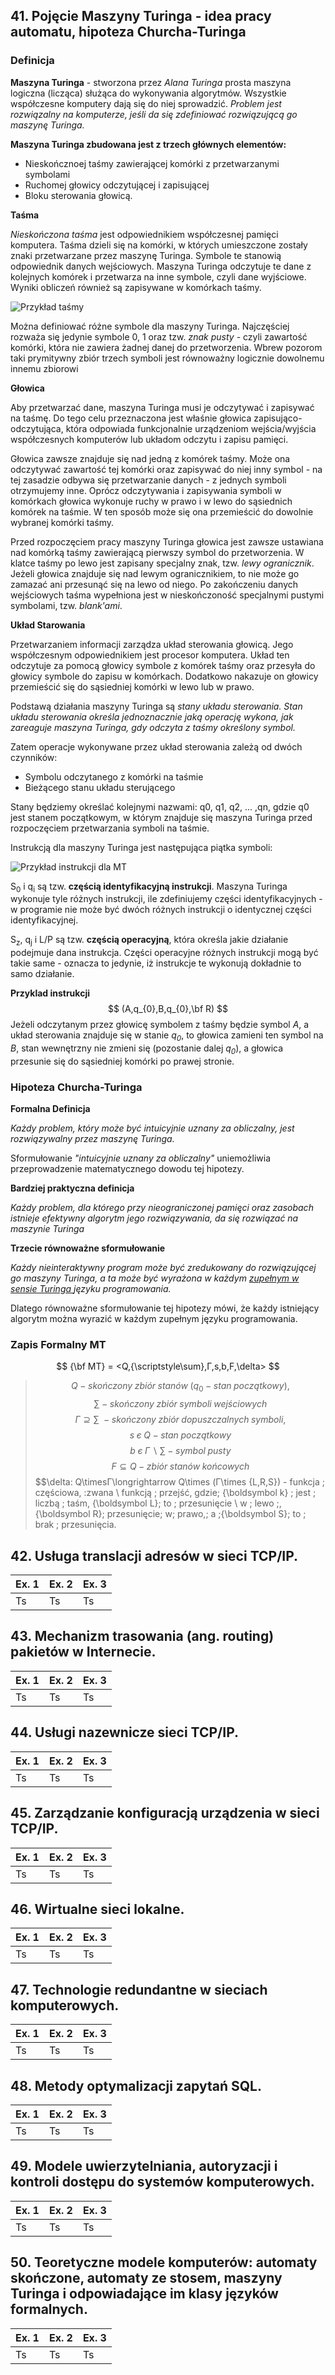 ## 41. Pojęcie Maszyny Turinga - idea pracy automatu, hipoteza Churcha-Turinga

### **Definicja**

**Maszyna Turinga** - stworzona przez *Alana Turinga* prosta maszyna logiczna (licząca) służąca do wykonywania algorytmów. Wszystkie
współczesne komputery dają się do niej sprowadzić. *Problem jest rozwiązalny na komputerze, jeśli da
się zdefiniować rozwiązującą go maszynę Turinga.*

**Maszyna Turinga zbudowana jest z trzech głównych elementów:**
<ul>
    <li>Nieskończnoej taśmy zawierającej komórki z przetwarzanymi symbolami</li>
    <li>Ruchomej głowicy odczytującej i zapisującej </li>
    <li>Bloku sterowania głowicą.</li>
</ul>

**Taśma**

*Nieskończona taśma* jest odpowiednikiem współczesnej pamięci komputera. Taśma dzieli się na komórki, w których umieszczone zostały znaki przetwarzane przez maszynę Turinga. Symbole te stanowią odpowiednik danych wejściowych. Maszyna Turinga odczytuje te dane z kolejnych komórek i przetwarza na inne symbole, czyli dane wyjściowe. Wyniki obliczeń również są zapisywane w komórkach taśmy.

![Przykład taśmy](./resources/41.1.png)

Można definiować różne symbole dla maszyny Turinga. Najczęściej rozważa się jedynie symbole 0, 1 oraz tzw. *znak pusty* - czyli zawartość komórki, która nie zawiera żadnej danej do przetworzenia.  Wbrew pozorom taki prymitywny zbiór trzech symboli jest równoważny logicznie dowolnemu innemu zbiorowi

**Głowica**

Aby przetwarzać dane, maszyna Turinga musi je odczytywać i zapisywać na taśmę. Do tego celu przeznaczona jest właśnie głowica zapisująco-odczytująca, która odpowiada funkcjonalnie urządzeniom wejścia/wyjścia współczesnych komputerów lub układom odczytu i zapisu pamięci.

Głowica zawsze znajduje się nad jedną z komórek taśmy. Może ona odczytywać zawartość tej komórki oraz zapisywać do niej inny symbol - na tej zasadzie odbywa się przetwarzanie danych - z jednych symboli otrzymujemy inne. Oprócz odczytywania i zapisywania symboli w komórkach głowica wykonuje ruchy w prawo i w lewo do sąsiednich komórek na taśmie. W ten sposób może się ona przemieścić do dowolnie wybranej komórki taśmy.

Przed rozpoczęciem pracy maszyny Turinga głowica jest zawsze ustawiana nad komórką taśmy zawierającą pierwszy symbol do przetworzenia. W klatce taśmy po lewo jest zapisany specjalny znak, tzw. *lewy ogranicznik*. Jeżeli głowica znajduje się nad lewym ogranicznikiem, to nie może go zamazać ani przesunąć się na lewo od niego. Po zakończeniu danych wejściowych taśma wypełniona jest w nieskończoność specjalnymi pustymi symbolami, tzw. *blank'ami*.

**Układ Starowania**

Przetwarzaniem informacji zarządza układ sterowania głowicą. Jego współczesnym odpowiednikiem jest procesor komputera. Układ ten odczytuje za pomocą głowicy symbole z komórek taśmy oraz przesyła do głowicy symbole do zapisu w komórkach. Dodatkowo nakazuje on głowicy przemieścić się do sąsiedniej komórki w lewo lub w prawo.

Podstawą działania maszyny Turinga są *stany układu sterowania. Stan układu sterowania określa jednoznacznie jaką operację wykona, jak zareaguje maszyna Turinga, gdy odczyta z taśmy określony symbol.*

Zatem operacje wykonywane przez układ sterowania zależą od dwóch czynników:
<ul>
    <li>Symbolu odczytanego z komórki na taśmie </li>
    <li>Bieżącego stanu układu sterującego </li>
</ul>

Stany będziemy określać kolejnymi nazwami: q0, q1, q2, ... ,qn, gdzie q0 jest stanem początkowym, w którym znajduje się maszyna Turinga przed rozpoczęciem przetwarzania symboli na taśmie.

Instrukcją dla maszyny Turinga jest następująca piątka symboli:

![Przykład instrukcji dla MT](./resources/41.2.png)

S<sub>0</sub> i q<sub>i</sub> są tzw. **częścią identyfikacyjną instrukcji**. Maszyna Turinga wykonuje tyle różnych instrukcji, ile zdefiniujemy części identyfikacyjnych - w programie nie może być dwóch różnych instrukcji o identycznej części identyfikacyjnej.

S<sub>z</sub>, q<sub>j</sub> i L/P są tzw. **częścią operacyjną**, która określa jakie działanie podejmuje dana instrukcja. Części operacyjne różnych instrukcji mogą być takie same - oznacza to jedynie, iż instrukcje te wykonują dokładnie to samo działanie.

**Przyklad instrukcji**
$$  (A,q_{0},B,q_{0},\bf R)
$$
Jeżeli odczytanym przez głowicę symbolem z taśmy będzie symbol *A*, a układ sterowania znajduje się w stanie *q<sub>0</sub>*, to głowica zamieni ten symbol na *B*, stan wewnętrzny nie zmieni się (pozostanie dalej *q<sub>0</sub>*), a głowica przesunie się do sąsiedniej komórki po prawej stronie.

### **Hipoteza Churcha-Turinga**
**Formalna Definicja**

*Każdy problem, który może być intuicyjnie uznany za obliczalny, jest rozwiązywalny przez maszynę Turinga.*

Sformułowanie *"intuicyjnie uznany za obliczalny"* uniemożliwia przeprowadzenie matematycznego dowodu tej hipotezy.

**Bardziej praktyczna definicja**

*Każdy problem, dla którego przy
nieograniczonej pamięci oraz zasobach istnieje efektywny algorytm
jego rozwiązywania, da się rozwiązać na maszynie Turinga*

**Trzecie równoważne sformułowanie**

*Każdy nieinteraktywny program może być zredukowany do rozwiązującej go maszyny Turinga, a ta może być wyrażona w każdym <a href="https://pl.wikipedia.org/wiki/Kompletno%C5%9B%C4%87_Turinga">zupełnym w sensie Turinga </a> języku programowania.*

 Dlatego równoważne sformułowanie tej hipotezy mówi, że każdy istniejący algorytm można wyrazić w każdym zupełnym języku programowania.

### **Zapis Formalny MT**

$$ 
  {\bf MT} = <Q,{\scriptstyle\sum},Г,s,b,F,\delta>
$$

> $$Q\; - \;skończony\; zbiór\; stanów\; (q_{0} -stan\; początkowy),$$
> $$ {\scriptstyle\sum} \; - \; skończony \; zbiór \; symboli \; wejściowych $$
> $$Г \supseteq {\scriptstyle\sum}\: - skończony \; zbiór \; dopuszczalnych \; symboli, $$
>$$s\; є\; Q\; - \;stan\; początkowy$$
>$$ b \; є \; Г \; \backslash \; {\scriptstyle\sum} \; - \; symbol\; pusty$$
>$$ F \subseteq Q - zbiór\; stanów\; końcowych$$
>$$\delta: Q\timesГ\longrightarrow Q\times (Г\times \{L,R,S\}) - funkcja \; częściowa, \:zwana \\
funkcją \; przejść, gdzie\; {\boldsymbol k} \; jest \; liczbą \; taśm, {\boldsymbol L}\; to \; przesunięcie \\
w \; lewo \;, {\boldsymbol R}\; przesunięcie\; w\; prawo,\; a \;{\boldsymbol S}\; to \; brak \; przesunięcia.  

## 42. Usługa translacji adresów w sieci TCP/IP.

<a href="<link_to_resource_local_or_online_here>"></a><b></b>
<table align="center">
    <thead>
        <tr>
            <th>Ex. 1</th>
            <th>Ex. 2</th>
            <th>Ex. 3</th>
        </tr>
    </thead>
    <tbody>
        <tr>
            <td>Ts</td>
            <td>Ts</td>
            <td>Ts</td>
        </tr>
    </tbody>
</table>

## 43. Mechanizm trasowania (ang. routing) pakietów w Internecie.

<a href="<link_to_resource_local_or_online_here>"></a><b></b>
<table align="center">
    <thead>
        <tr>
            <th>Ex. 1</th>
            <th>Ex. 2</th>
            <th>Ex. 3</th>
        </tr>
    </thead>
    <tbody>
        <tr>
            <td>Ts</td>
            <td>Ts</td>
            <td>Ts</td>
        </tr>
    </tbody>
</table>

## 44. Usługi nazewnicze sieci TCP/IP.

<a href="<link_to_resource_local_or_online_here>"></a><b></b>
<table align="center">
    <thead>
        <tr>
            <th>Ex. 1</th>
            <th>Ex. 2</th>
            <th>Ex. 3</th>
        </tr>
    </thead>
    <tbody>
        <tr>
            <td>Ts</td>
            <td>Ts</td>
            <td>Ts</td>
        </tr>
    </tbody>
</table>

## 45. Zarządzanie konfiguracją urządzenia w sieci TCP/IP.

<a href="<link_to_resource_local_or_online_here>"></a><b></b>
<table align="center">
    <thead>
        <tr>
            <th>Ex. 1</th>
            <th>Ex. 2</th>
            <th>Ex. 3</th>
        </tr>
    </thead>
    <tbody>
        <tr>
            <td>Ts</td>
            <td>Ts</td>
            <td>Ts</td>
        </tr>
    </tbody>
</table>

## 46. Wirtualne sieci lokalne.

<a href="<link_to_resource_local_or_online_here>"></a><b></b>
<table align="center">
    <thead>
        <tr>
            <th>Ex. 1</th>
            <th>Ex. 2</th>
            <th>Ex. 3</th>
        </tr>
    </thead>
    <tbody>
        <tr>
            <td>Ts</td>
            <td>Ts</td>
            <td>Ts</td>
        </tr>
    </tbody>
</table>

## 47. Technologie redundantne w sieciach komputerowych.

<a href="<link_to_resource_local_or_online_here>"></a><b></b>
<table align="center">
    <thead>
        <tr>
            <th>Ex. 1</th>
            <th>Ex. 2</th>
            <th>Ex. 3</th>
        </tr>
    </thead>
    <tbody>
        <tr>
            <td>Ts</td>
            <td>Ts</td>
            <td>Ts</td>
        </tr>
    </tbody>
</table>

## 48. Metody optymalizacji zapytań SQL.

<a href="<link_to_resource_local_or_online_here>"></a><b></b>
<table align="center">
    <thead>
        <tr>
            <th>Ex. 1</th>
            <th>Ex. 2</th>
            <th>Ex. 3</th>
        </tr>
    </thead>
    <tbody>
        <tr>
            <td>Ts</td>
            <td>Ts</td>
            <td>Ts</td>
        </tr>
    </tbody>
</table>

## 49. Modele uwierzytelniania, autoryzacji i kontroli dostępu do systemów komputerowych.

<a href="<link_to_resource_local_or_online_here>"></a><b></b>
<table align="center">
    <thead>
        <tr>
            <th>Ex. 1</th>
            <th>Ex. 2</th>
            <th>Ex. 3</th>
        </tr>
    </thead>
    <tbody>
        <tr>
            <td>Ts</td>
            <td>Ts</td>
            <td>Ts</td>
        </tr>
    </tbody>
</table>

## 50. Teoretyczne modele komputerów: automaty skończone, automaty ze stosem, maszyny Turinga i odpowiadające im klasy języków formalnych.
<a href="<link_to_resource_local_or_online_here>"></a><b></b>
<table align="center">
    <thead>
        <tr>
            <th>Ex. 1</th>
            <th>Ex. 2</th>
            <th>Ex. 3</th>
        </tr>
    </thead>
    <tbody>
        <tr>
            <td>Ts</td>
            <td>Ts</td>
            <td>Ts</td>
        </tr>
    </tbody>
</table>